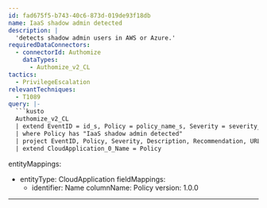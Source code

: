 ```yaml
---
id: fad675f5-b743-40c6-873d-019de93f18db
name: IaaS shadow admin detected
description: |
  'detects shadow admin users in AWS or Azure.'
requiredDataConnectors:
  - connectorId: Authomize
    dataTypes:
      - Authomize_v2_CL
tactics:
  - PrivilegeEscalation
relevantTechniques:
  - T1089
query: |-
  ```kusto
  Authomize_v2_CL
  | extend EventID = id_s, Policy = policy_name_s, Severity = severity_s,Description = description_s,Recommendation = recommendation_s,URL = url_s,Tactics = tactics_s
  | where Policy has "IaaS shadow admin detected"
  | project EventID, Policy, Severity, Description, Recommendation, URL, Category, Tactics
  | extend CloudApplication_0_Name = Policy
  ```
entityMappings:
  - entityType: CloudApplication
    fieldMappings:
      - identifier: Name
        columnName: Policy
version: 1.0.0
---
```


